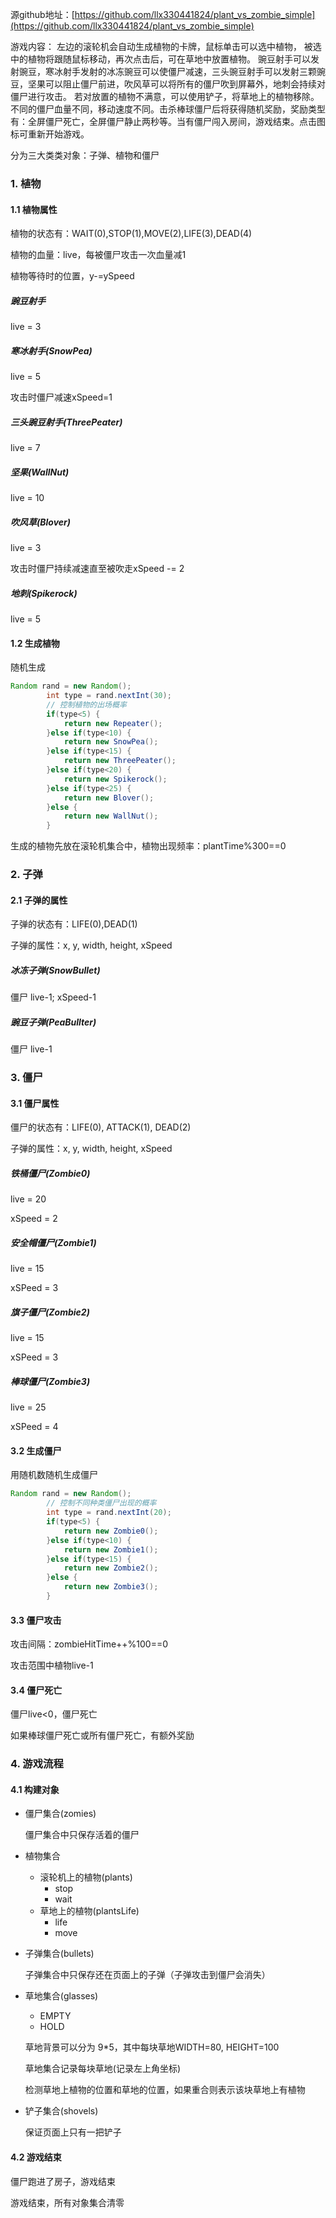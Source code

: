 源github地址：[https://github.com/llx330441824/plant_vs_zombie_simple](https://github.com/llx330441824/plant_vs_zombie_simple)

游戏内容：
左边的滚轮机会自动生成植物的卡牌，鼠标单击可以选中植物， 被选中的植物将跟随鼠标移动，再次点击后，可在草地中放置植物。
豌豆射手可以发射豌豆，寒冰射手发射的冰冻豌豆可以使僵尸减速，三头豌豆射手可以发射三颗豌豆，坚果可以阻止僵尸前进，吹风草可以将所有的僵尸吹到屏幕外，地刺会持续对僵尸进行攻击。
若对放置的植物不满意，可以使用铲子，将草地上的植物移除。不同的僵尸血量不同，移动速度不同。击杀棒球僵尸后将获得随机奖励，奖励类型有：全屏僵尸死亡，全屏僵尸静止两秒等。当有僵尸闯入房间，游戏结束。点击图标可重新开始游戏。


分为三大类类对象：子弹、植物和僵尸

### 1. 植物

#### 1.1 植物属性

植物的状态有：WAIT(0),STOP(1),MOVE(2),LIFE(3),DEAD(4)

植物的血量：live，每被僵尸攻击一次血量减1

植物等待时的位置，y-=ySpeed

##### 豌豆射手

live = 3

##### 寒冰射手(SnowPea)

live = 5

攻击时僵尸减速xSpeed=1

##### 三头豌豆射手(ThreePeater)

live = 7

##### 坚果(WallNut)

live = 10

##### 吹风草(Blover)

live = 3

攻击时僵尸持续减速直至被吹走xSpeed -= 2

##### 地刺(Spikerock)

live = 5

#### 1.2 生成植物

随机生成

```java
Random rand = new Random();
		int type = rand.nextInt(30);
		// 控制植物的出场概率
		if(type<5) {
			return new Repeater();
		}else if(type<10) {
			return new SnowPea();
		}else if(type<15) {
			return new ThreePeater();
		}else if(type<20) {
			return new Spikerock();
		}else if(type<25) {
			return new Blover();
		}else {
			return new WallNut();
		}
```

生成的植物先放在滚轮机集合中，植物出现频率：plantTime%300==0



### 2. 子弹

#### 2.1 子弹的属性

子弹的状态有：LIFE(0),DEAD(1)

子弹的属性：x, y, width, height, xSpeed

##### 冰冻子弹(SnowBullet)

僵尸 live-1; xSpeed-1

##### 豌豆子弹(PeaBullter)

僵尸 live-1



### 3. 僵尸

#### 3.1 僵尸属性

僵尸的状态有：LIFE(0), ATTACK(1), DEAD(2)

子弹的属性：x, y, width, height, xSpeed

##### 铁桶僵尸(Zombie0)

live = 20

xSpeed = 2

##### 安全帽僵尸(Zombie1)

live = 15

xSPeed = 3

##### 旗子僵尸(Zombie2)

live = 15

xSPeed = 3

##### 棒球僵尸(Zombie3)

live = 25

xSPeed = 4

#### 3.2 生成僵尸

用随机数随机生成僵尸

```Java
Random rand = new Random();
		// 控制不同种类僵尸出现的概率
		int type = rand.nextInt(20);
		if(type<5) {
			return new Zombie0();
		}else if(type<10) {
			return new Zombie1();
		}else if(type<15) {
			return new Zombie2();
		}else {
			return new Zombie3();
		}
```

#### 3.3 僵尸攻击

攻击间隔：zombieHitTime++%100==0

攻击范围中植物live-1

#### 3.4 僵尸死亡

僵尸live<0，僵尸死亡

如果棒球僵尸死亡或所有僵尸死亡，有额外奖励



### 4. 游戏流程

#### 4.1 构建对象

- 僵尸集合(zomies)

	僵尸集合中只保存活着的僵尸

- 植物集合

	- 滚轮机上的植物(plants)
		- stop
		- wait
	- 草地上的植物(plantsLife)
		- life
		- move

- 子弹集合(bullets)

	子弹集合中只保存还在页面上的子弹（子弹攻击到僵尸会消失）

- 草地集合(glasses)

	- EMPTY
	- HOLD

	草地背景可以分为 9*5，其中每块草地WIDTH=80, HEIGHT=100

	草地集合记录每块草地(记录左上角坐标)

	检测草地上植物的位置和草地的位置，如果重合则表示该块草地上有植物

- 铲子集合(shovels)

	保证页面上只有一把铲子

#### 4.2 游戏结束

僵尸跑进了房子，游戏结束

游戏结束，所有对象集合清零
